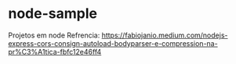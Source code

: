# node-sample
Projetos em node
Refrencia: https://fabiojanio.medium.com/nodejs-express-cors-consign-autoload-bodyparser-e-compression-na-pr%C3%A1tica-fbfc12e46ff4
